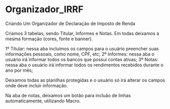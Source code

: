 # Organizador_IRRF
Criando Um Organizador de Declaração de Imposto de Renda

Criamos 3 tabelas, sendo Titular, Informes e Notas.
Em todas deixamos a mesma formação (cores, fonte e banner).

1º Titular: nessa aba incluimos os campos para o usuário preencher suas informações pessoais, como nome, CPF, etc;
2º Informes: nessa aba o usuário irá informar todos os bancos que possui contas ativas;
3º Notas: nessa aba o usuário irá informar todos os rendimentos recebidos durante o ano por mês;

Deixamos todas as planilhas protegidas e o usuário só irá alterar os campos onde deve incluir informação.

Na aba de notas, deixamos um botão para incluão de linhas automaticamente, utilizando Macro.
